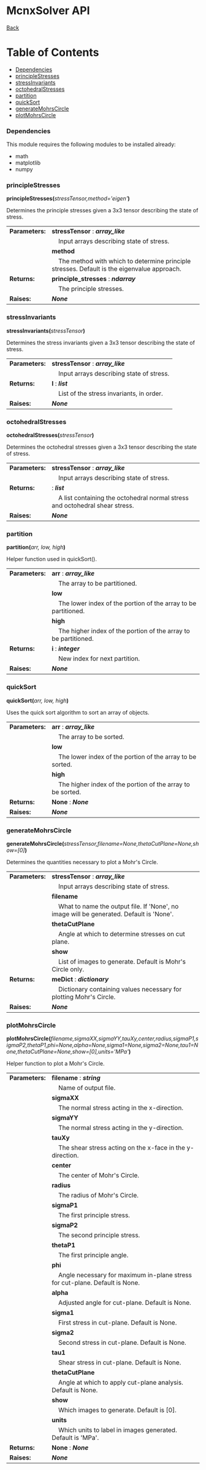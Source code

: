 # McnxSolver API

[Back](../../README.md)

# Table of Contents
* [Dependencies](#dependencies)
* [principleStresses](#principlestresses)
* [stressInvariants](#stressinvariants)
* [octohedralStresses](#octohedralstresses)
* [partition](#partition)
* [quickSort](#quicksort)
* [generateMohrsCircle](#generagemohrscircle)
* [plotMohrsCircle](#plotmohrscircle)

### Dependencies

This module requires the following modules to be installed already:

* math
* matplotlib
* numpy

### principleStresses

**principleStresses(**_stressTensor,method='eigen'_**)**

Determines the principle stresses given a 3x3 tensor describing the state of stress.

|                 |                                     |
|-----------------|-------------------------------------|
| **Parameters:** | **stressTensor** : __*array_like*__ |
| | &nbsp;&nbsp;&nbsp;&nbsp;Input arrays describing state of stress. |
| | **method** | __*string, optional*__ |
| | &nbsp;&nbsp;&nbsp;&nbsp;The method with which to determine principle stresses. Default is the eigenvalue approach.
| **Returns:** | **principle_stresses** : __*ndarray*__ |
| | &nbsp;&nbsp;&nbsp;&nbsp;The principle stresses. |
| **Raises:** | __*None*__ |

### stressInvariants

**stressInvariants(**_stressTensor_**)**

Determines the stress invariants given a 3x3 tensor describing the state of stress.

|                 |                                     |
|-----------------|-------------------------------------|
| **Parameters:** | **stressTensor** : __*array_like*__ |
| | &nbsp;&nbsp;&nbsp;&nbsp;Input arrays describing state of stress. |
| **Returns:** | **I** : __*list*__ |
| | &nbsp;&nbsp;&nbsp;&nbsp;List of the stress invariants, in order. |
| **Raises:** | __*None*__ |

### octohedralStresses

**octohedralStresses(**_stressTensor_**)**

Determines the octohedral stresses given a 3x3 tensor describing the state of stress.

|                 |                                     |
|-----------------|-------------------------------------|
| **Parameters:** | **stressTensor** : __*array_like*__ |
| | &nbsp;&nbsp;&nbsp;&nbsp;Input arrays describing state of stress. |
| **Returns:** | **<list>** : __*list*__ |
| | &nbsp;&nbsp;&nbsp;&nbsp;A list containing the octohedral normal stress and octohedral shear stress. |
| **Raises:** | __*None*__ |

### partition

**partition(**_arr, low, high_**)**

Helper function used in quickSort().

|                 |                                     |
|-----------------|-------------------------------------|
| **Parameters:** | **arr** : __*array_like*__ |
| | &nbsp;&nbsp;&nbsp;&nbsp;The array to be partitioned. |
| | **low** | __*integer*__ |
| | &nbsp;&nbsp;&nbsp;&nbsp;The lower index of the portion of the array to be partitioned. |
| | **high** | __*integer*__ |
| | &nbsp;&nbsp;&nbsp;&nbsp;The higher index of the portion of the array to be partitioned. |
| **Returns:** | **i** : __*integer*__ |
| | &nbsp;&nbsp;&nbsp;&nbsp;New index for next partition. |
| **Raises:** | __*None*__ |

### quickSort

**quickSort(**_arr, low, high_**)**

Uses the quick sort algorithm to sort an array of objects.

|                 |                                     |
|-----------------|-------------------------------------|
| **Parameters:** | **arr** : __*array_like*__ |
| | &nbsp;&nbsp;&nbsp;&nbsp;The array to be sorted. |
| | **low** | __*integer*__ |
| | &nbsp;&nbsp;&nbsp;&nbsp;The lower index of the portion of the array to be sorted. |
| | **high** | __*integer*__ |
| | &nbsp;&nbsp;&nbsp;&nbsp;The higher index of the portion of the array to be sorted. |
| **Returns:** | **None** : __*None*__ |
| **Raises:** | __*None*__ |

### generateMohrsCircle

**generateMohrsCircle(**_stressTensor,filename=None,thetaCutPlane=None,show=[0]_**)**

Determines the quantities necessary to plot a Mohr's Circle.

|                 |                                     |
|-----------------|-------------------------------------|
| **Parameters:** | **stressTensor** : __*array_like*__ |
| | &nbsp;&nbsp;&nbsp;&nbsp;Input arrays describing state of stress. |
| | **filename** | __*string, optional*__ |
| | &nbsp;&nbsp;&nbsp;&nbsp;What to name the output file. If 'None', no image will be generated. Default is 'None'. |
| | **thetaCutPlane** | __*float, optional*__ |
| | &nbsp;&nbsp;&nbsp;&nbsp;Angle at which to determine stresses on cut plane. |
| | **show** | __*list, optional*__ |
| | &nbsp;&nbsp;&nbsp;&nbsp;List of images to generate. Default is Mohr's Circle only. |
| **Returns:** | **meDict** : __*dictionary*__ |
| | &nbsp;&nbsp;&nbsp;&nbsp;Dictionary containing values necessary for plotting Mohr's Circle. |
| **Raises:** | __*None*__ |

### plotMohrsCircle

**plotMohrsCircle(**_filename,sigmaXX,sigmaYY,tauXy,center,radius,sigmaP1,sigmaP2,thetaP1,phi=None,alpha=None,sigma1=None,sigma2=None,tau1=None,thetaCutPlane=None,show=[0],units='MPa'_**)**

Helper function to plot a Mohr's Circle.

|                 |                                     |
|-----------------|-------------------------------------|
| **Parameters:** | **filename** : __*string*__ |
| | &nbsp;&nbsp;&nbsp;&nbsp;Name of output file. |
| | **sigmaXX** | __*float*__ |
| | &nbsp;&nbsp;&nbsp;&nbsp;The normal stress acting in the x-direction. |
| | **sigmaYY** | __*float*__ |
| | &nbsp;&nbsp;&nbsp;&nbsp;The normal stress acting in the y-direction. |
| | **tauXy** | __*float*__ |
| | &nbsp;&nbsp;&nbsp;&nbsp;The shear stress acting on the x-face in the y-direction. |
| | **center** | __*float*__ |
| | &nbsp;&nbsp;&nbsp;&nbsp;The center of Mohr's Circle. |
| | **radius** | __*float*__ |
| | &nbsp;&nbsp;&nbsp;&nbsp;The radius of Mohr's Circle. |
| | **sigmaP1** | __*float*__ |
| | &nbsp;&nbsp;&nbsp;&nbsp;The first principle stress. |
| | **sigmaP2** | __*float*__ |
| | &nbsp;&nbsp;&nbsp;&nbsp;The second principle stress. |
| | **thetaP1** | __*float*__ |
| | &nbsp;&nbsp;&nbsp;&nbsp;The first principle angle. |
| | **phi** | __*float, optional*__ |
| | &nbsp;&nbsp;&nbsp;&nbsp;Angle necessary for maximum in-plane stress for cut-plane. Default is None. |
| | **alpha** | __*float, optional*__ |
| | &nbsp;&nbsp;&nbsp;&nbsp;Adjusted angle for cut-plane. Default is None. |
| | **sigma1** | __*float, optional*__ |
| | &nbsp;&nbsp;&nbsp;&nbsp;First stress in cut-plane. Default is None. |
| | **sigma2** | __*float, optional*__ |
| | &nbsp;&nbsp;&nbsp;&nbsp;Second stress in cut-plane. Default is None. |
| | **tau1** | __*float, optional*__ |
| | &nbsp;&nbsp;&nbsp;&nbsp;Shear stress in cut-plane. Default is None. |
| | **thetaCutPlane** | __*float, optional*__ |
| | &nbsp;&nbsp;&nbsp;&nbsp;Angle at which to apply cut-plane analysis. Default is None. |
| | **show** | __*list, optional*__ |
| | &nbsp;&nbsp;&nbsp;&nbsp;Which images to generate. Default is [0]. |
| | **units** | __*string, optional*__ |
| | &nbsp;&nbsp;&nbsp;&nbsp;Which units to label in images generated. Default is 'MPa'. |
| **Returns:** | **None** : __*None*__ |
| **Raises:** | __*None*__ |


